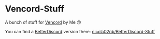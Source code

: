 # Vencord-Stuff

A bunch of stuff for [Vencord](https://github.com/Vendicated/Vencord) by Me 🙃

You can find a [BetterDiscord](https://github.com/BetterDiscord/BetterDiscord) version there: [nicola02nb/BetterDiscord-Stuff](https://github.com/nicola02nb/BetterDiscord-Stuff)
